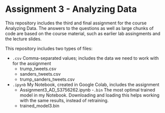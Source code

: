 # Assignment 3 - Analyzing Data
This repository includes the third and final assignment for the course Analyzing Data. The answers to the questions as well as large chunks of code are based on the course material, such as earlier lab assingments and the lecture slides. 

This repository includes two types of files: 
- `.csv` Comma-separated values; includes the data we need to work with for the assignment
    - trump_tweets.csv
    - sanders_tweets.csv
    - trump_sanders_tweets.csv
- `.ipynb` My Notebook, created in Google Colab, includes the assignment
    - Assignment3_AD_S3756262.ipynb
-`.bin` The most optimal trained model in my Notebook. Downloading and loading this helps working with the same results, instead of retraining.
    - trained_model3.bin
